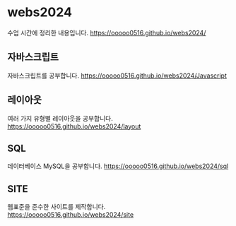 # webs2024
수업 시간에 정리한  내용입니다.
https://ooooo0516.github.io/webs2024/

## 자바스크립트
자바스크립트를 공부합니다.
https://ooooo0516.github.io/webs2024/Javascript

## 레이아웃
여러 가지 유형별 레이아웃을 공부합니다.
https://ooooo0516.github.io/webs2024/layout

## SQL
데이터베이스 MySQL을 공부합니다.
https://ooooo0516.github.io/webs2024/sql

## SITE
웹표준을 준수한 사이트를 제작합니다.
https://ooooo0516.github.io/webs2024/site
